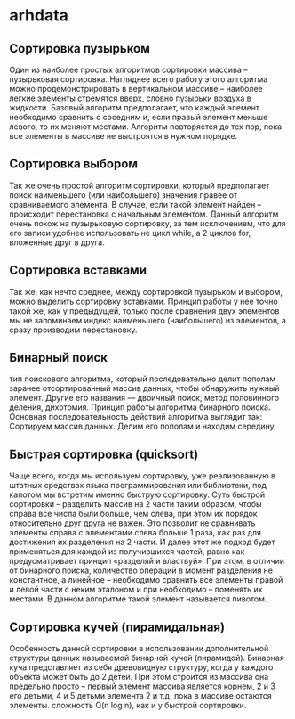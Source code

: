 # arhdata

## Сортировка пузырьком
Один из наиболее простых алгоритмов сортировки массива – пузырьковая
сортировка. Нагляднее всего работу этого алгоритма можно продемонстрировать в
вертикальном массиве – наиболее легкие элементы стремятся вверх, словно
пузырьки воздуха в жидкости.
Базовый алгоритм предполагает, что каждый элемент необходимо сравнить с
соседним и, если правый элемент меньше левого, то их меняют местами. Алгоритм
повторяется до тех пор, пока все элементы в массиве не выстроятся в нужном
порядке.

## Сортировка выбором
Так же очень простой алгоритм сортировки, который предполагает поиск
наименьшего (или наибольшего) значения правее от сравниваемого элемента. В
случае, если такой элемент найден – происходит перестановка с начальным
элементом.
Данный алгоритм очень похож на пузырьковую сортировку, за тем исключением,
что для его записи удобнее использовать не цикл while, а 2 циклов for, вложенные
друг в друга.

## Сортировка вставками
Так же, как нечто среднее, между сортировкой пузырьком и выбором, можно
выделить сортировку вставками. Принцип работы у нее точно такой же, как у
предыдущей, только после сравнения двух элементов мы не запоминаем индекс
наименьшего (наибольшего) из элементов, а сразу производим перестановку.

## Бинарный поиск 
тип поискового алгоритма, который последовательно
делит пополам заранее отсортированный массив данных, чтобы обнаружить
нужный элемент. Другие его названия — двоичный поиск, метод половинного
деления, дихотомия. Принцип работы алгоритма бинарного поиска. Основная
последовательность действий алгоритма выглядит так: Сортируем массив
данных. Делим его пополам и находим середину.

## Быстрая сортировка (quicksort)
Чаще всего, когда мы используем сортировку, уже реализованную в штатных
средствах языка программирования или библиотеки, под капотом мы встретим
именно быструю сортировку. Суть быстрой сортировки – разделить массив на 2
части таким образом, чтобы справа все числа были больше, чем слева, при этом их
порядок относительно друг друга не важен. Это позволит не сравнивать элементы
справа с элементами слева больше 1 раза, как раз для достижения их разделения
на 2 части. И далее этот же подход будет применяться для каждой из получившихся
частей, равно как предусматривает принцип «разделяй и властвуй». При этом, в
отличии от бинарного поиска, количество операций в момент разделения не
константное, а линейное – необходимо сравнить все элементы правой и левой
части с неким эталоном и при необходимо – поменять их местами. В данном
алгоритме такой элемент называется пивотом.

## Сортировка кучей (пирамидальная)
Особенность данной сортировки в использовании дополнительной структуры
данных называемой бинарной кучей (пирамидой).
Бинарная куча представляет из себя древовидную структуру, когда у каждого
объекта может быть до 2 детей. При этом строится из массива она предельно
просто – первый элемент массива является корнем, 2 и 3 его детьми, 4 и 5 детьми
элемента 2 и т.д. пока в массиве остаются элементы. сложность O(n log n), как и у быстрой сортировки.




